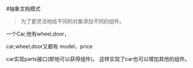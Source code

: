 #抽象文档模式
>为了更灵活地给不同的对象添加不同的组件。

一个Car,他有wheel,door，

car,wheel,door又都有 model，price


car实现parts接口(即他可以获得组件)。
这样实现了car也可以增加其他的组件。